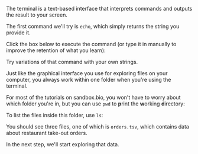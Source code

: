 <script>
import Link from "$components/Link.svelte";
import Execute from "$components/Execute.svelte";
</script>

The terminal is a text-based interface that interprets commands and outputs the result to your screen.

The first command we'll try is `echo`, which simply returns the string you provide it.

Click the box below to execute the command (or type it in manually to improve the retention of what you learn):

<Execute command='echo "Hello World"' />

Try variations of that command with your own strings.

Just like the graphical interface you use for exploring files on your computer, you always work within one folder when you're using the terminal.

For most of the tutorials on sandbox.bio, you won't have to worry about which folder you're in, but you can use `pwd` to **p**rint the **w**orking **d**irectory:

<Execute command="pwd" />

To list the files inside this folder, use `ls`:

<Execute command="ls" />

You should see three files, one of which is `orders.tsv`, which contains data about restaurant <Link href="https://github.com/TheUpshot/chipotle/">take-out orders</Link>.

In the next step, we'll start exploring that data.
